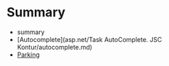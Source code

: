 # Summary

* summary
* [Autocomplete](asp.net/Task AutoComplete. JSC Kontur/autocomplete.md)
* [Parking](asp.net/Parking/ParkingTask.md) 
